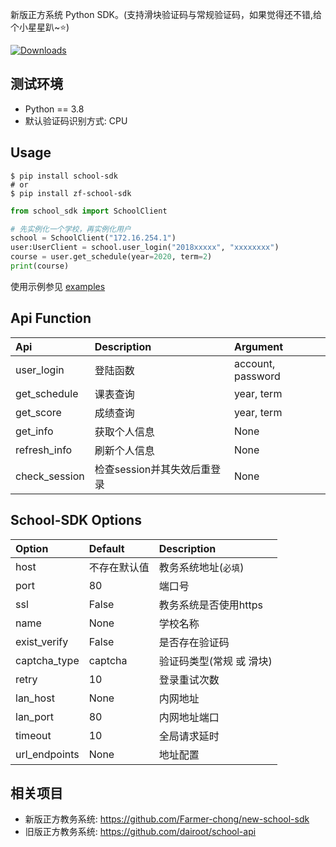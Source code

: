 新版正方系统 Python SDK。(支持滑块验证码与常规验证码，如果觉得还不错,给个小星星趴~⭐)

<!-- [![Build Status](https://travis-ci.org/dairoot/school-api.svg?branch=master)](https://travis-ci.org/dairoot/school-api)
[![Scrutinizer Code Quality](https://scrutinizer-ci.com/g/dairoot/school-api/badges/quality-score.png?b=master)](https://scrutinizer-ci.com/g/dairoot/school-api/?branch=master)
[![codecov](https://codecov.io/gh/dairoot/school-api/branch/master/graph/badge.svg)](https://codecov.io/gh/dairoot/school-api)
[![pypi](https://img.shields.io/pypi/v/school-api.svg)](https://pypi.org/project/school-api/)
[![Downloads](https://pepy.tech/badge/school-sdk)](https://pepy.tech/project/school-api) -->


[![Downloads](https://pepy.tech/badge/school-sdk)](https://pepy.tech/project/school-sdk)

## 测试环境
- Python == 3.8 
- 默认验证码识别方式: CPU

## Usage
```Shell
$ pip install school-sdk
# or
$ pip install zf-school-sdk
```

```Python
from school_sdk import SchoolClient

# 先实例化一个学校，再实例化用户
school = SchoolClient("172.16.254.1")
user:UserClient = school.user_login("2018xxxxx", "xxxxxxxx")
course = user.get_schedule(year=2020, term=2)
print(course)
```

使用示例参见 [examples](examples/)

## Api Function

| Api           | Description                 | Argument          |
| :------------ | :-------------------------- | :---------------- |
| user_login    | 登陆函数                    | account, password |
| get_schedule  | 课表查询                    | year, term        |
| get_score     | 成绩查询                    | year, term        |
| get_info      | 获取个人信息                | None              |
| refresh_info  | 刷新个人信息                | None              |
| check_session | 检查session并其失效后重登录 | None              |



## School-SDK Options

| Option        | Default      | Description              |
| :------------ | :----------- | :----------------------- |
| host          | 不存在默认值 | 教务系统地址(`必填`)     |
| port          | 80           | 端口号                   |
| ssl           | False        | 教务系统是否使用https    |
| name          | None         | 学校名称                 |
| exist_verify  | False        | 是否存在验证码           |
| captcha_type  | captcha      | 验证码类型(常规 或 滑块) |
| retry         | 10           | 登录重试次数             |
| lan_host      | None         | 内网地址                 |
| lan_port      | 80           | 内网地址端口             |
| timeout       | 10           | 全局请求延时             |
| url_endpoints | None         | 地址配置                 |

## 相关项目

- 新版正方教务系统: https://github.com/Farmer-chong/new-school-sdk
- 旧版正方教务系统: https://github.com/dairoot/school-api

<!-- | <!--            | url_path_list | `略`                    | 学校接口地址列表 |
| class_time_list | `略`          | 上课时间列表            |
| timeout         | 10            | 全局请求延时            |
| session         | MemoryStorage | 缓存工具(推荐使用redis) |              | --> 
